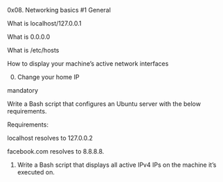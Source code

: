 0x08. Networking basics #1
General

What is localhost/127.0.0.1

What is 0.0.0.0

What is /etc/hosts

How to display your machine’s active network interfaces

0. Change your home IP

mandatory

Write a Bash script that configures an Ubuntu server with the below requirements.



Requirements:



localhost resolves to 127.0.0.2

facebook.com resolves to 8.8.8.8.

1. Write a Bash script that displays all active IPv4 IPs on the machine it’s executed on.
